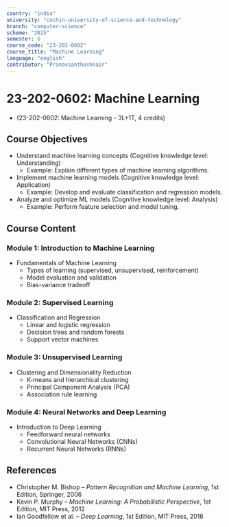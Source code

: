 ```yaml
---
country: "india"
university: "cochin-university-of-science-and-technology"
branch: "computer-science"
scheme: "2025"
semester: 6
course_code: "23-202-0602"
course_title: "Machine Learning"
language: "english"
contributor: "Pranavsanthoshnair"
---
```


# 23-202-0602: Machine Learning
  - (23-202-0602: Machine Learning - 3L+1T, 4 credits)

## Course Objectives

* Understand machine learning concepts (Cognitive knowledge level: Understanding)
    - Example: Explain different types of machine learning algorithms.
* Implement machine learning models (Cognitive knowledge level: Application)
    - Example: Develop and evaluate classification and regression models.
* Analyze and optimize ML models (Cognitive knowledge level: Analysis)
    - Example: Perform feature selection and model tuning.

## Course Content

### Module 1: Introduction to Machine Learning

* Fundamentals of Machine Learning
  - Types of learning (supervised, unsupervised, reinforcement)
  - Model evaluation and validation
  - Bias-variance tradeoff

### Module 2: Supervised Learning

* Classification and Regression
  - Linear and logistic regression
  - Decision trees and random forests
  - Support vector machines

### Module 3: Unsupervised Learning

* Clustering and Dimensionality Reduction
  - K-means and hierarchical clustering
  - Principal Component Analysis (PCA)
  - Association rule learning

### Module 4: Neural Networks and Deep Learning

* Introduction to Deep Learning
  - Feedforward neural networks
  - Convolutional Neural Networks (CNNs)
  - Recurrent Neural Networks (RNNs)

## References
* Christopher M. Bishop – *Pattern Recognition and Machine Learning*, 1st Edition, Springer, 2006
* Kevin P. Murphy – *Machine Learning: A Probabilistic Perspective*, 1st Edition, MIT Press, 2012
* Ian Goodfellow et al. – *Deep Learning*, 1st Edition, MIT Press, 2016
